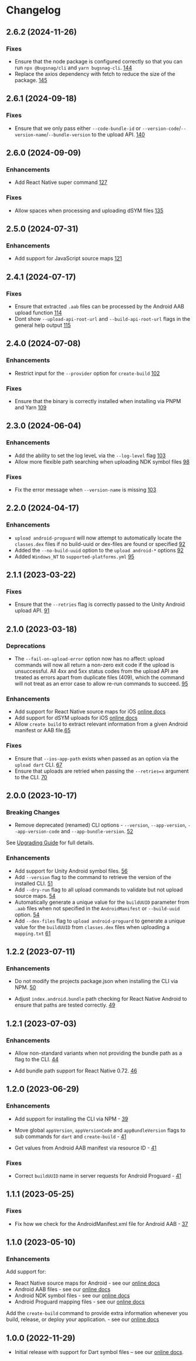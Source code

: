 # Changelog
 
## 2.6.2 (2024-11-26)

### Fixes
- Ensure that the node package is configured correctly so that you can run `npx @bugsnag/cli` and `yarn bugsnag-cli`. [144](https://github.com/bugsnag/bugsnag-cli/pull/144)
- Replace the axios dependency with fetch to reduce the size of the package. [145](https://github.com/bugsnag/bugsnag-cli/pull/144)

## 2.6.1 (2024-09-18)

### Fixes
- Ensure that we only pass either `--code-bundle-id` or `--version-code`/`--version-name`/`--bundle-version` to the upload API. [140](https://github.com/bugsnag/bugsnag-cli/pull/140)

## 2.6.0 (2024-09-09)

### Enhancements

- Add React Native super command [127](https://github.com/bugsnag/bugsnag-cli/pull/127)

### Fixes

- Allow spaces when processing and uploading dSYM files [135](https://github.com/bugsnag/bugsnag-cli/pull/135)

## 2.5.0 (2024-07-31)

### Enhancements

- Add support for JavaScript source maps [121](https://github.com/bugsnag/bugsnag-cli/pull/121)

## 2.4.1 (2024-07-17)

### Fixes

- Ensure that extracted `.aab` files can be processed by the Android AAB upload function [114](https://github.com/bugsnag/bugsnag-cli/pull/114)
- Dont show `--upload-api-root-url` and `--build-api-root-url` flags in the general help output [115](https://github.com/bugsnag/bugsnag-cli/pull/115)

## 2.4.0 (2024-07-08)

### Enhancements

- Restrict input for the `--provider` option for `create-build` [102](https://github.com/bugsnag/bugsnag-cli/pull/102)

### Fixes

- Ensure that the binary is correctly installed when installing via PNPM and Yarn [109](https://github.com/bugsnag/bugsnag-cli/pull/109)

## 2.3.0 (2024-06-04)

### Enhancements

- Add the ability to set the log leveL via the `--log-level` flag [103](https://github.com/bugsnag/bugsnag-cli/pull/103)
- Allow more flexible path searching when uploading NDK symbol files [98](https://github.com/bugsnag/bugsnag-cli/pull/98)

### Fixes

- Fix the error message when `--version-name` is missing [103](https://github.com/bugsnag/bugsnag-cli/pull/103)

## 2.2.0 (2024-04-17)

### Enhancements

- `upload android-proguard` will now attempt to automatically locate the `classes.dex` files if no build-uuid or dex-files are found or specified [92](https://github.com/bugsnag/bugsnag-cli/pull/92)
- Added the `--no-build-uuid` option to the `upload android-*` options [92](https://github.com/bugsnag/bugsnag-cli/pull/92)
- Added `Windows_NT` to `supported-platforms.yml` [95](https://github.com/bugsnag/bugsnag-cli/pull/95)

## 2.1.1 (2023-03-22)

### Fixes

- Ensure that the `--retries` flag is correctly passed to the Unity Android upload API. [91](https://github.com/bugsnag/bugsnag-cli/pull/91)

## 2.1.0 (2023-03-18)

### Deprecations
- The `--fail-on-upload-error` option now has no affect: upload commands will now all return a non-zero exit code if the upload is unsuccessful. All 4xx and 5xx status codes from the upload API are treated as errors apart from duplicate files (409), which the command will not treat as an error case to allow re-run commands to succeed. [95](https://github.com/bugsnag/bugsnag-cli/pull/90)

### Enhancements

- Add support for React Native source maps for iOS [online docs](https://docs.bugsnag.com/build-integrations/bugsnag-cli/upload-rn-ios/)
- Add support for dSYM uploads for iOS [online docs](https://docs.bugsnag.com/build-integrations/bugsnag-cli/upload-dsym/)
- Allow `create build` to extract relevant information from a given Android manifest or AAB file.[65](https://github.com/bugsnag/bugsnag-cli/pull/65)

### Fixes

- Ensure that `--ios-app-path` exists when passed as an option via the `upload dart` CLI. [67](https://github.com/bugsnag/bugsnag-cli/pull/67)
- Ensure that uploads are retried when passing the `--retries=x` argument to the CLI. [70](https://github.com/bugsnag/bugsnag-cli/pull/70)

## 2.0.0 (2023-10-17)

### Breaking Changes

- Remove deprecated (renamed) CLI options - `--version`, `--app-version`, `--app-version-code` and `--app-bundle-version`. [52](https://github.com/bugsnag/bugsnag-cli/pull/52)

See [Upgrading Guide](./UPGRADING.md) for full details.

### Enhancements

- Add support for Unity Android symbol files. [56](https://github.com/bugsnag/bugsnag-cli/pull/56)
- Add `--version` flag to the command to retrieve the version of the installed CLI. [51](https://github.com/bugsnag/bugsnag-cli/pull/51)
- Add `--dry-run` flag to all upload commands to validate but not upload source maps. [54](https://github.com/bugsnag/bugsnag-cli/pull/54)
- Automatically generate a unique value for the `buildUUID` parameter from `.aab` files when not specified in the `AndroidManifest` or `--build-uuid` option. [54](https://github.com/bugsnag/bugsnag-cli/pull/54)
- Add `--dex-files` flag to `upload android-proguard` to generate a unique value for the `buildUUID` from `classes.dex` files when uploading a `mapping.txt` [61](https://github.com/bugsnag/bugsnag-cli/pull/61)

## 1.2.2 (2023-07-11)

### Enhancements

- Do not modify the projects package.json when installing the CLI via NPM. [50](https://github.com/bugsnag/bugsnag-cli/pull/50)

- Adjust `index.android.bundle` path checking for React Native Android to ensure that paths are tested correctly. [49](https://github.com/bugsnag/bugsnag-cli/pull/49)

## 1.2.1 (2023-07-03)

### Enhancements

- Allow non-standard variants when not providing the bundle path as a flag to the CLI. [44](https://github.com/bugsnag/bugsnag-cli/pull/44)

- Add bundle path support for React Native 0.72. [46](https://github.com/bugsnag/bugsnag-cli/pull/46)

## 1.2.0 (2023-06-29)

### Enhancements

- Add support for installing the CLI via NPM - [39](https://github.com/bugsnag/bugsnag-cli/pull/39)

- Move global `appVersion`, `appVersionCode` and `appBundleVersion` flags to sub commands for `dart` and `create-build` - [41](https://github.com/bugsnag/bugsnag-cli/pull/41)

- Get values from Android AAB manifest via resource ID - [41](https://github.com/bugsnag/bugsnag-cli/pull/41)

### Fixes

- Correct `buildUUID` name in server requests for Android Proguard - [41](https://github.com/bugsnag/bugsnag-cli/pull/41)

## 1.1.1 (2023-05-25)

### Fixes

- Fix how we check for the AndroidManifest.xml file for Android AAB - [37](https://github.com/bugsnag/bugsnag-cli/pull/37)

## 1.1.0 (2023-05-10)

### Enhancements

Add support for:
- React Native source maps for Android - see our [online docs](https://docs.bugsnag.com/build-integrations/bugsnag-cli/upload-rn-android/)
- Android AAB files - see our [online docs](https://docs.bugsnag.com/build-integrations/bugsnag-cli/upload-android-aab/)
- Android NDK symbol files - see our [online docs](https://docs.bugsnag.com/build-integrations/bugsnag-cli/upload-android-ndk/)
- Android Proguard mapping files - see our [online docs](https://docs.bugsnag.com/build-integrations/bugsnag-cli/upload-android-proguard/)

Add the `create-build` command to provide extra information whenever you build, release, or deploy your application. - see our [online docs](https://docs.bugsnag.com/build-integrations/bugsnag-cli/create-build/)

## 1.0.0 (2022-11-29)

- Initial release with support for Dart symbol files – see our [online docs](https://docs.bugsnag.com/build-integrations/bugsnag-cli/upload-dart/).
